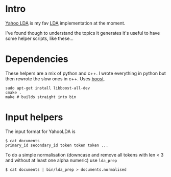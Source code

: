 # Intro

[Yahoo LDA](https://github.com/shravanmn/Yahoo_LDA) is my fav [LDA](http://en.wikipedia.org/wiki/Latent_Dirichlet_allocation) implementation at the moment. 

I've found though to understand the topics it generates it's useful to have some helper scripts, like these...

# Dependencies

These helpers are a mix of python and c++. I wrote everything in python but then rewrote the slow ones in c++. Uses [boost](http://www.boost.org/).

    sudo apt-get install libboost-all-dev
    cmake .
    make # builds straight into bin

# Input helpers

The input format for YahooLDA is

    $ cat documents
    primary_id secondary_id token token token ...

To do a simple normalisation (downcase and remove all tokens with len < 3 and without at least one alpha numeric) use `lda_prep`

    $ cat documents | bin/lda_prep > documents.normalised




   



